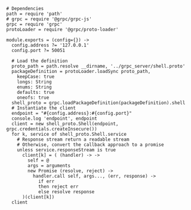 
    # Dependencies
    path = require 'path'
    # grpc = require '@grpc/grpc-js'
    grpc = require 'grpc'
    protoLoader = require '@grpc/proto-loader'
    
    module.exports = (config={}) ->
      config.address ?= '127.0.0.1'
      config.port ?= 50051
      
      # Load the definition
      proto_path = path.resolve __dirname, '../grpc_server/shell.proto'
      packageDefinition = protoLoader.loadSync proto_path,
        keepCase: true
        longs: String
        enums: String
        defaults: true
        oneofs: true
      shell_proto = grpc.loadPackageDefinition(packageDefinition).shell
      # Instantiate the client
      endpoint = "#{config.address}:#{config.port}"
      console.log 'endpoint', endpoint
      client = new shell_proto.Shell(endpoint, grpc.credentials.createInsecure())
      for k, service of shell_proto.Shell.service
        # Response stream return a readable stream
        # Otherwise, convert the callback approach to a promise
        unless service.responseStream is true
          client[k] = ( (handler) -> ->
            self = @
            args = arguments
            new Promise (resolve, reject) ->
              handler.call self, args..., (err, response) ->
                if err
                then reject err
                else resolve response
          )(client[k])
      client
